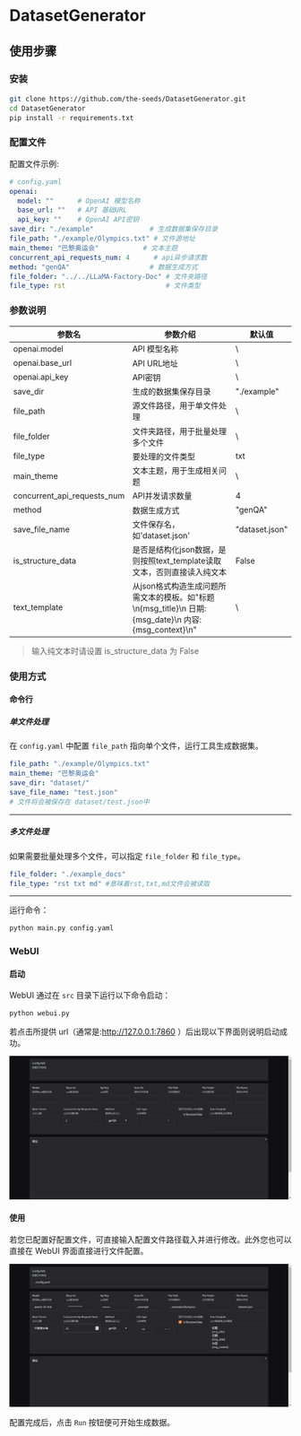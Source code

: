 # DatasetGenerator
## 使用步骤

### 安装

```bash
git clone https://github.com/the-seeds/DatasetGenerator.git
cd DatasetGenerator
pip install -r requirements.txt
```

### 配置文件

配置文件示例:
```yaml
# config.yaml
openai:
  model: ""      # OpenAI 模型名称
  base_url: ""   # API 基础URL
  api_key: ""    # OpenAI API密钥
save_dir: "./example"              # 生成数据集保存目录
file_path: "./example/Olympics.txt" # 文件源地址
main_theme: "巴黎奥运会"           # 文本主题
concurrent_api_requests_num: 4      # api异步请求数
method: "genQA"                    # 数据生成方式
file_folder: "../../LLaMA-Factory-Doc" # 文件夹路径
file_type: rst                         # 文件类型
```

### 参数说明

| 参数名                      | 参数介绍                                   | 默认值                   |
| --------------------------- | ------------------------------------------ | ------------------------ |
| openai.model                | API 模型名称                                | \                      |
| openai.base_url             | API URL地址                                 | \                      |
| openai.api_key              | API密钥                                    | \                      |
| save_dir                    | 生成的数据集保存目录                       | "./example"              |
| file_path                   | 源文件路径，用于单文件处理                 | \ |
|file_folder|文件夹路径，用于批量处理多个文件| \           |
|file_type|要处理的文件类型|txt|
| main_theme                  | 文本主题，用于生成相关问题                 | \                |
| concurrent_api_requests_num | API并发请求数量       | 4                        |
| method                      | 数据生成方式 | "genQA" |
|save_file_name|文件保存名，如'dataset.json'|"dataset.json"|
|is_structure_data|是否是结构化json数据，是则按照text_template读取文本，否则直接读入纯文本|False|
|text_template|从json格式构造生成问题所需文本的模板。如"标题\n{msg_title}\n 日期:{msg_date}\n 内容:{msg_context}\n"| \ |

> 输入纯文本时请设置 is_structure_data 为 False

### 使用方式

#### 命令行

##### 单文件处理

在 `config.yaml` 中配置 `file_path` 指向单个文件，运行工具生成数据集。

```yaml
file_path: "./example/Olympics.txt"
main_theme: "巴黎奥运会"
save_dir: "dataset/"
save_file_name: "test.json"
# 文件将会被保存在 dataset/test.json中
```

------

##### 多文件处理

如果需要批量处理多个文件，可以指定 `file_folder` 和 `file_type`。

```yaml
file_folder: "./example_docs"
file_type: "rst txt md" #意味着rst,txt,md文件会被读取
```

----

运行命令：

```bash
python main.py config.yaml
```



### WebUI

#### 启动

WebUI 通过在 `src` 目录下运行以下命令启动：

```bash
python webui.py
```

若点击所提供 url（通常是:http://127.0.0.1:7860 ）后出现以下界面则说明启动成功。

<img src="assets/image-20241129181253778.png" alt="image-20241129181253778" style="zoom:50%;" />

#### 使用

若您已配置好配置文件，可直接输入配置文件路径载入并进行修改。此外您也可以直接在 WebUI 界面直接进行文件配置。

![image-20241129181618047](assets/image-20241129181618047.png)

配置完成后，点击 `Run` 按钮便可开始生成数据。

